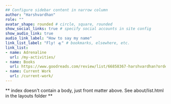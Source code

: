 ```yaml
---
## Configure sidebar content in narrow column
author: "Harshvardhan"
role: ""
avatar_shape: rounded # circle, square, rounded
show_social_links: true # specify social accounts in site config
show_audio_link: true
audio_link_label: "How to say my name"
link_list_label: "Fly! 🛸" # bookmarks, elsewhere, etc.
link_list:
- name: Adrenaline
  url: /my-activities/
- name: Books
  url: https://www.goodreads.com/review/list/66858367-harshvardhan?order=d&shelf=read&sort=date_read
- name: Current Work
  url: /current-work/
---
```


** index doesn't contain a body, just front matter above.
See about/list.html in the layouts folder **
